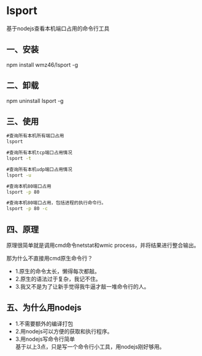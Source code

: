 # lsport
基于nodejs查看本机端口占用的命令行工具
## 一、安装
npm install wmz46/lsport -g
## 二、卸载
npm uninstall lsport -g
## 三、使用
```cmd
#查询所有本机所有端口占用
lsport 

#查询所有本机tcp端口占用情况
lsport -t

#查询所有本机udp端口占用情况
lsport -u

#查询本机80端口占用
lsport -p 80

#查询本机80端口占用，包括进程的执行命令行。
lsport -p 80 -c

```
## 四、原理
原理很简单就是调用cmd命令netstat和wmic process，并将结果进行整合输出。

那为什么不直接用cmd原生命令行？
- 1.原生的命令太长，懒得每次都敲。
- 2.原生的语法过于复杂，我记不住。
- 3.我又不是为了让新手觉得我牛逼才敲一堆命令行的人。

## 五、为什么用nodejs
- 1.不需要额外的编译打包
- 2.用nodejs可以方便的获取和执行程序。
- 3.用nodejs写命令行简单  
基于以上3点，只是写一个命令行小工具，用nodejs刚好够用。
